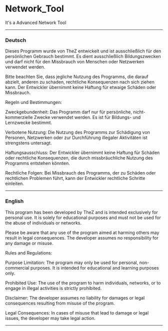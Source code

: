 # Network_Tool
It's a Advanced Network Tool
__________________________________________________________________________________________________________________________________

### Deutsch

Dieses Programm wurde von TheZ entwickelt und ist ausschließlich für den persönlichen Gebrauch bestimmt. Es dient ausschließlich Bildungszwecken und darf nicht für den Missbrauch von Menschen oder Netzwerken verwendet werden.

Bitte beachten Sie, dass jegliche Nutzung des Programms, die darauf abzielt, anderen zu schaden, rechtliche Konsequenzen nach sich ziehen kann. Der Entwickler übernimmt keine Haftung für etwaige Schäden oder Missbrauch.

Regeln und Bestimmungen:

Zweckgebundenheit: Das Programm darf nur für persönliche, nicht-kommerzielle Zwecke verwendet werden. Es ist für Bildungs- und Lernzwecke bestimmt.

Verbotene Nutzung: Die Nutzung des Programms zur Schädigung von Personen, Netzwerken oder zur Durchführung illegaler Aktivitäten ist strengstens untersagt.

Haftungsausschluss: Der Entwickler übernimmt keine Haftung für Schäden oder rechtliche Konsequenzen, die durch missbräuchliche Nutzung des Programms entstehen könnten.

Rechtliche Folgen: Bei Missbrauch des Programms, der zu Schäden oder rechtlichen Problemen führt, kann der Entwickler rechtliche Schritte einleiten.

_________________________________________________________________________________________________________________________________________

### English

This program has been developed by TheZ and is intended exclusively for personal use. It is solely for educational purposes and must not be used for the abuse of individuals or networks.

Please be aware that any use of the program aimed at harming others may result in legal consequences. The developer assumes no responsibility for any damage or misuse.

Rules and Regulations:

Purpose Limitation: The program may only be used for personal, non-commercial purposes. It is intended for educational and learning purposes only.

Prohibited Use: The use of the program to harm individuals, networks, or to engage in illegal activities is strictly prohibited.

Disclaimer: The developer assumes no liability for damages or legal consequences resulting from misuse of the program.

Legal Consequences: In cases of misuse that lead to damage or legal issues, the developer may take legal action.

_______________________________________________________________________________________________________________________________________
